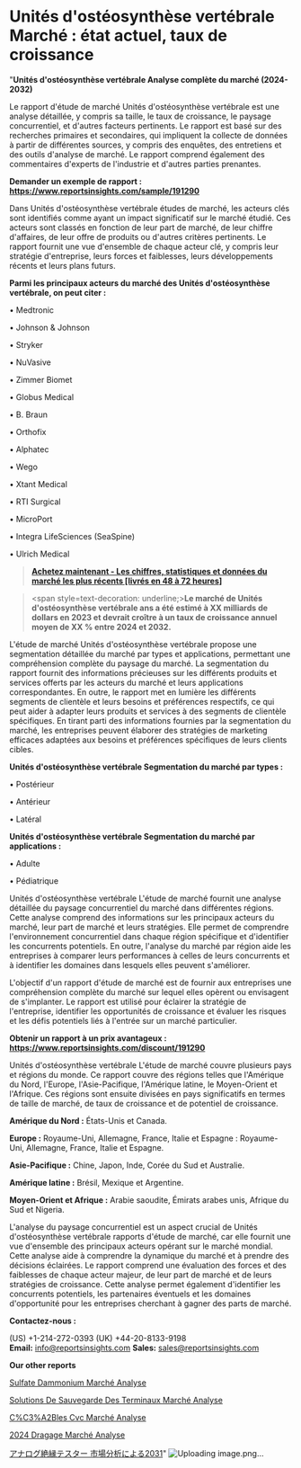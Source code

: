 # Unités d'ostéosynthèse vertébrale Marché : état actuel, taux de croissance

"<strong>Unités d'ostéosynthèse vertébrale Analyse complète du marché (2024-2032)</strong>

Le rapport d'étude de marché Unités d'ostéosynthèse vertébrale est une analyse détaillée, y compris sa taille, le taux de croissance, le paysage concurrentiel, et d'autres facteurs pertinents. Le rapport est basé sur des recherches primaires et secondaires, qui impliquent la collecte de données à partir de différentes sources, y compris des enquêtes, des entretiens et des outils d'analyse de marché. Le rapport comprend également des commentaires d'experts de l'industrie et d'autres parties prenantes.

<strong>Demander un exemple de rapport : </strong><strong><a href=https://www.reportsinsights.com/sample/191290>https://www.reportsinsights.com/sample/191290</a></strong>

Dans Unités d'ostéosynthèse vertébrale études de marché, les acteurs clés sont identifiés comme ayant un impact significatif sur le marché étudié. Ces acteurs sont classés en fonction de leur part de marché, de leur chiffre d'affaires, de leur offre de produits ou d'autres critères pertinents. Le rapport fournit une vue d'ensemble de chaque acteur clé, y compris leur stratégie d'entreprise, leurs forces et faiblesses, leurs développements récents et leurs plans futurs.

<strong>Parmi les principaux acteurs du marché des Unités d'ostéosynthèse vertébrale, on peut citer :</strong>

• Medtronic

• Johnson & Johnson

• Stryker

• NuVasive

• Zimmer Biomet

• Globus Medical

• B. Braun

• Orthofix

• Alphatec

• Wego

• Xtant Medical

• RTI Surgical

• MicroPort

• Integra LifeSciences (SeaSpine)

• Ulrich Medical

<blockquote><a href=https://reportsinsights.com/buynow/191290><span style=text-decoration: underline;><strong>Achetez maintenant - Les chiffres, statistiques et données du marché les plus récents [livrés en 48 à 72 heures]</strong></span></a></blockquote>
<blockquote>
<div class=group w-full text-gray-800 dark:text-gray-100 border-b border-black/10 dark:border-gray-900/50 bg-gray-50 dark:bg-[#444654]>
<div class=flex p-4 gap-4 text-base md:gap-6 md:max-w-2xl lg:max-w-xl xl:max-w-3xl md:py-6 lg:px-0 m-auto>
<div class=relative flex flex-col w-[calc(100%-50px)] gap-1 md:gap-3 lg:w-[calc(100%-115px)]>
<div class=flex flex-grow flex-col gap-3>
<div class=min-h-[20px] flex flex-col items-start gap-4 whitespace-pre-wrap break-words>
<div class=result-streaming markdown prose w-full break-words dark:prose-invert light>

<span style=text-decoration: underline;><strong>Le marché de Unités d'ostéosynthèse vertébrale ans a été estimé à XX milliards de dollars en 2023 et devrait croître à un taux de croissance annuel moyen de XX % entre 2024 et 2032.</strong></span>

</div>
</div>
</div>
</div>
</div>
</div></blockquote>
L'étude de marché Unités d'ostéosynthèse vertébrale propose une segmentation détaillée du marché par types et applications, permettant une compréhension complète du paysage du marché. La segmentation du rapport fournit des informations précieuses sur les différents produits et services offerts par les acteurs du marché et leurs applications correspondantes. En outre, le rapport met en lumière les différents segments de clientèle et leurs besoins et préférences respectifs, ce qui peut aider à adapter leurs produits et services à des segments de clientèle spécifiques. En tirant parti des informations fournies par la segmentation du marché, les entreprises peuvent élaborer des stratégies de marketing efficaces adaptées aux besoins et préférences spécifiques de leurs clients cibles.

<strong>Unités d'ostéosynthèse vertébrale Segmentation du marché par types :</strong>

• Postérieur

• Antérieur

• Latéral

<strong>Unités d'ostéosynthèse vertébrale Segmentation du marché par applications :</strong>

• Adulte

• Pédiatrique

Unités d'ostéosynthèse vertébrale L'étude de marché fournit une analyse détaillée du paysage concurrentiel du marché dans différentes régions. Cette analyse comprend des informations sur les principaux acteurs du marché, leur part de marché et leurs stratégies. Elle permet de comprendre l'environnement concurrentiel dans chaque région spécifique et d'identifier les concurrents potentiels. En outre, l'analyse du marché par région aide les entreprises à comparer leurs performances à celles de leurs concurrents et à identifier les domaines dans lesquels elles peuvent s'améliorer.

L'objectif d'un rapport d'étude de marché est de fournir aux entreprises une compréhension complète du marché sur lequel elles opèrent ou envisagent de s'implanter. Le rapport est utilisé pour éclairer la stratégie de l'entreprise, identifier les opportunités de croissance et évaluer les risques et les défis potentiels liés à l'entrée sur un marché particulier.

<strong>Obtenir un rapport à un prix avantageux : <a href=https://www.reportsinsights.com/discount/191290>https://www.reportsinsights.com/discount/191290</a></strong>

Unités d'ostéosynthèse vertébrale L'étude de marché couvre plusieurs pays et régions du monde. Ce rapport couvre des régions telles que l'Amérique du Nord, l'Europe, l'Asie-Pacifique, l'Amérique latine, le Moyen-Orient et l'Afrique. Ces régions sont ensuite divisées en pays significatifs en termes de taille de marché, de taux de croissance et de potentiel de croissance.

<strong>Amérique du Nord :</strong> États-Unis et Canada.

<strong>Europe :</strong> Royaume-Uni, Allemagne, France, Italie et Espagne : Royaume-Uni, Allemagne, France, Italie et Espagne.

<strong>Asie-Pacifique :</strong> Chine, Japon, Inde, Corée du Sud et Australie.

<strong>Amérique latine :</strong> Brésil, Mexique et Argentine.

<strong>Moyen-Orient et Afrique :</strong> Arabie saoudite, Émirats arabes unis, Afrique du Sud et Nigeria.

L'analyse du paysage concurrentiel est un aspect crucial de Unités d'ostéosynthèse vertébrale rapports d'étude de marché, car elle fournit une vue d'ensemble des principaux acteurs opérant sur le marché mondial. Cette analyse aide à comprendre la dynamique du marché et à prendre des décisions éclairées. Le rapport comprend une évaluation des forces et des faiblesses de chaque acteur majeur, de leur part de marché et de leurs stratégies de croissance. Cette analyse permet également d'identifier les concurrents potentiels, les partenaires éventuels et les domaines d'opportunité pour les entreprises cherchant à gagner des parts de marché.

<strong>Contactez-nous :</strong>

(US) +1-214-272-0393
(UK) +44-20-8133-9198
<strong>Email:</strong> <a>info@reportsinsights.com</a>
<strong>Sales:</strong> <a>sales@reportsinsights.com</a>

<strong>Our other reports</strong>

<a href=https://www.linkedin.com/pulse/sulfate-dammonium-march%C3%A9-rapport-analyse-professionnelle-za78f/>Sulfate Dammonium Marché Analyse</a>

<a href=https://www.linkedin.com/pulse/solutions-de-sauvegarde-des-terminaux-march%C3%A9-runfc/>Solutions De Sauvegarde Des Terminaux Marché Analyse</a>

<a href=https://www.linkedin.com/pulse/c%C3%A2bles-cvc-march%C3%A9-2024-2030-opportunit%C3%A9s-de-d%C3%A9veloppement-7wopf/>C%C3%A2Bles Cvc Marché Analyse</a>

<a href=https://www.linkedin.com/pulse/2024-dragage-march%C3%A9-de-rapport-analyse-professionnelle-h0lqc/>2024 Dragage Marché Analyse</a>

<a href=https://www.linkedin.com/pulse/アナログ絶縁テスター-市場allのセグメントの詳細な分析-reports-insights-expert/>アナログ絶縁テスター 市場分析による2031</a>"
![Uploading image.png…]()
